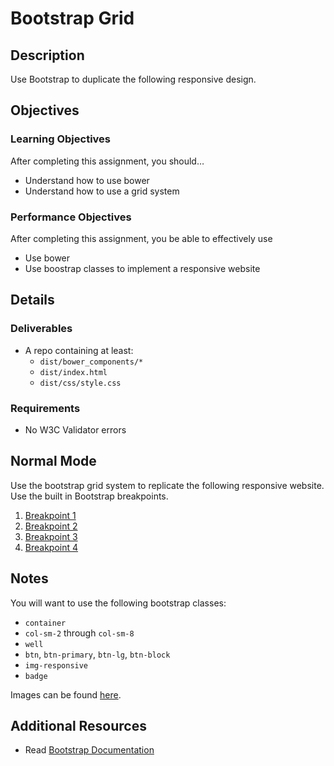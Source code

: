 # Bootstrap Grid

## Description
Use Bootstrap to duplicate the following responsive design.


## Objectives

### Learning Objectives

After completing this assignment, you should…

* Understand how to use bower
* Understand how to use a grid system


### Performance Objectives

After completing this assignment, you be able to effectively use

* Use bower
* Use boostrap classes to implement a responsive website

## Details

### Deliverables

* A repo containing at least:
  * `dist/bower_components/*`
  * `dist/index.html`
  * `dist/css/style.css`

### Requirements

* No W3C Validator errors


## Normal Mode
Use the bootstrap grid system to replicate the following responsive website. Use the built in Bootstrap breakpoints.

1. [Breakpoint 1](breakpoint1.png)
2. [Breakpoint 2](breakpoint2.png)
3. [Breakpoint 3](breakpoint3.png)
4. [Breakpoint 4](breakpoint4.png)


## Notes

You will want to use the following bootstrap classes:

* `container`
* `col-sm-2` through `col-sm-8`
* `well`
* `btn`, `btn-primary`, `btn-lg`, `btn-block`
* `img-responsive`
* `badge`

Images can be found [here](/images).

## Additional Resources

* Read [Bootstrap Documentation](http://getbootstrap.com/)
